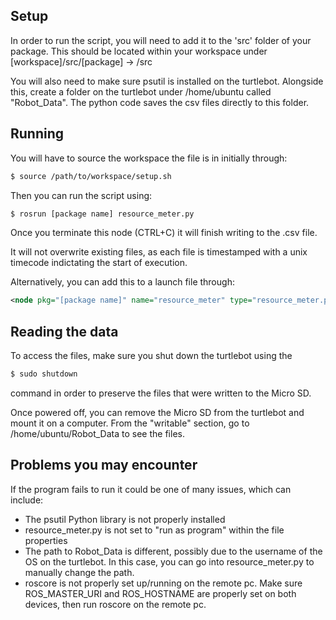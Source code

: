 ## Setup

In order to run the script, you will need to add it to the 'src' folder of your package. This should be located within your workspace under [workspace]/src/[package] -> /src

You will also need to make sure psutil is installed on the turtlebot. Alongside this, create a folder on the turtlebot under /home/ubuntu called "Robot_Data". The python code saves the csv files directly to this folder.

## Running

You will have to source the workspace the file is in initially through:
```bash
$ source /path/to/workspace/setup.sh
```

Then you can run the script using:
```bash
$ rosrun [package name] resource_meter.py
```

Once you terminate this node (CTRL+C) it will finish writing to the .csv file.

It will not overwrite existing files, as each file is timestamped with a unix timecode indictating the start of execution.

Alternatively, you can add this to a launch file through:
```XML
<node pkg="[package name]" name="resource_meter" type="resource_meter.py" output="screen"/>
```

## Reading the data

To access the files, make sure you shut down the turtlebot using the
```bash
$ sudo shutdown
```
command in order to preserve the files that were written to the Micro SD.

Once powered off, you can remove the Micro SD from the turtlebot and mount it on a computer. From the "writable" section, go to /home/ubuntu/Robot_Data to see the files.

## Problems you may encounter

If the program fails to run it could be one of many issues, which can include:

- The psutil Python library is not properly installed
- resource_meter.py is not set to "run as program" within the file properties
- The path to Robot_Data is different, possibly due to the username of the OS on the turtlebot. In this case, you can go into resource_meter.py to manually change the path.
- roscore is not properly set up/running on the remote pc. Make sure ROS_MASTER_URI and ROS_HOSTNAME are properly set on both devices, then run roscore on the remote pc.
